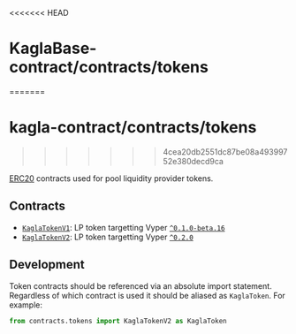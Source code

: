 <<<<<<< HEAD
# KaglaBase-contract/contracts/tokens
=======
# kagla-contract/contracts/tokens
>>>>>>> 4cea20db2551dc87be08a49399752e380decd9ca

[ERC20](https://eips.ethereum.org/EIPS/eip-20) contracts used for pool liquidity provider tokens.

## Contracts

* [`KaglaTokenV1`](KaglaTokenV1.vy): LP token targetting Vyper [`^0.1.0-beta.16`](https://vyper.readthedocs.io/en/stable/release-notes.html#v0-1-0-beta-16)
* [`KaglaTokenV2`](KaglaTokenV2.vy): LP token targetting Vyper [`^0.2.0`](https://vyper.readthedocs.io/en/stable/release-notes.html#v0-2-1)

## Development

Token contracts should be referenced via an absolute import statement. Regardless of which contract is used it should be aliased as `KaglaToken`. For example:

```python
from contracts.tokens import KaglaTokenV2 as KaglaToken
```
